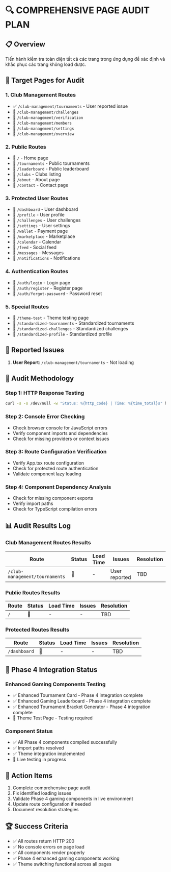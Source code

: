 # 🔍 COMPREHENSIVE PAGE AUDIT PLAN

## 📋 Overview
Tiến hành kiểm tra toàn diện tất cả các trang trong ứng dụng để xác định và khắc phục các trang không load được.

## 🎯 Target Pages for Audit

### 1. Club Management Routes
- ✅ `/club-management/tournaments` - User reported issue
- 🔄 `/club-management/challenges`
- 🔄 `/club-management/verification`
- 🔄 `/club-management/members`
- 🔄 `/club-management/settings`
- 🔄 `/club-management/overview`

### 2. Public Routes
- 🔄 `/` - Home page
- 🔄 `/tournaments` - Public tournaments
- 🔄 `/leaderboard` - Public leaderboard
- 🔄 `/clubs` - Clubs listing
- 🔄 `/about` - About page
- 🔄 `/contact` - Contact page

### 3. Protected User Routes
- 🔄 `/dashboard` - User dashboard
- 🔄 `/profile` - User profile
- 🔄 `/challenges` - User challenges
- 🔄 `/settings` - User settings
- 🔄 `/wallet` - Payment page
- 🔄 `/marketplace` - Marketplace
- 🔄 `/calendar` - Calendar
- 🔄 `/feed` - Social feed
- 🔄 `/messages` - Messages
- 🔄 `/notifications` - Notifications

### 4. Authentication Routes
- 🔄 `/auth/login` - Login page
- 🔄 `/auth/register` - Register page
- 🔄 `/auth/forgot-password` - Password reset

### 5. Special Routes
- 🔄 `/theme-test` - Theme testing page
- 🔄 `/standardized-tournaments` - Standardized tournaments
- 🔄 `/standardized-challenges` - Standardized challenges
- 🔄 `/standardized-profile` - Standardized profile

## 🚨 Reported Issues
1. **User Report**: `/club-management/tournaments` - Not loading

## 🔧 Audit Methodology

### Step 1: HTTP Response Testing
```bash
curl -s -o /dev/null -w "Status: %{http_code} | Time: %{time_total}s" http://localhost:8080[PAGE]
```

### Step 2: Console Error Checking
- Check browser console for JavaScript errors
- Verify component imports and dependencies
- Check for missing providers or context issues

### Step 3: Route Configuration Verification
- Verify App.tsx route configuration
- Check for protected route authentication
- Validate component lazy loading

### Step 4: Component Dependency Analysis
- Check for missing component exports
- Verify import paths
- Check for TypeScript compilation errors

## 📊 Audit Results Log

### Club Management Routes Results
| Route | Status | Load Time | Issues | Resolution |
|-------|--------|-----------|--------|------------|
| `/club-management/tournaments` | 🔄 | - | User reported | TBD |

### Public Routes Results
| Route | Status | Load Time | Issues | Resolution |
|-------|--------|-----------|--------|------------|
| `/` | 🔄 | - | - | TBD |

### Protected Routes Results
| Route | Status | Load Time | Issues | Resolution |
|-------|--------|-----------|--------|------------|
| `/dashboard` | 🔄 | - | - | TBD |

## 🎯 Phase 4 Integration Status

### Enhanced Gaming Components Testing
- ✅ Enhanced Tournament Card - Phase 4 integration complete
- ✅ Enhanced Gaming Leaderboard - Phase 4 integration complete  
- ✅ Enhanced Tournament Bracket Generator - Phase 4 integration complete
- 🔄 Theme Test Page - Testing required

### Component Status
- ✅ All Phase 4 components compiled successfully
- ✅ Import paths resolved
- ✅ Theme integration implemented
- 🔄 Live testing in progress

## 📝 Action Items
1. Complete comprehensive page audit
2. Fix identified loading issues
3. Validate Phase 4 gaming components in live environment
4. Update route configuration if needed
5. Document resolution strategies

## 🏆 Success Criteria
- ✅ All routes return HTTP 200
- ✅ No console errors on page load
- ✅ All components render properly
- ✅ Phase 4 enhanced gaming components working
- ✅ Theme switching functional across all pages
